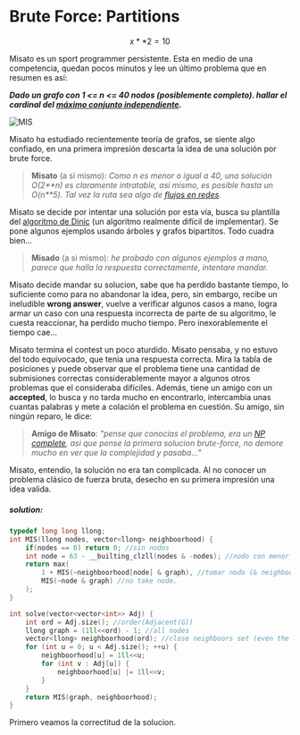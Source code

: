 # Brute Force: Partitions

$$x**2 = 10$$

Misato es un sport programmer persistente. Esta en medio de una competencia,
quedan pocos minutos y lee un último problema que en resumen es así: 

***Dado un grafo con 1 <= n <= 40 nodos (posiblemente completo). hallar el
 cardinal del [máximo conjunto independiente](https://en.wikipedia.org/wiki/Maximal_independent_set).***


![MIS](https://upload.wikimedia.org/wikipedia/commons/b/b6/Cube-maximal-independence.svg)

Misato ha estudiado recientemente teoría de grafos, se siente algo confiado,
en una primera impresión descarta la idea de una solución por brute force.

> **Misato** (a si mismo): *Como n es menor o igual a 40, una solución O(2\*\*n) es
claramente intratable, asi mismo, es posible hasta un O(n\*\*5). Tal vez la 
ruta sea algo de [flujos en redes](https://en.wikipedia.org/wiki/Flow_network).*

Misato se decide por intentar una solución por esta vía, busca su plantilla del
[algoritmo de Dinic](https://en.wikipedia.org/wiki/Dinic%27s_algorithm) (un algoritmo realmente difícil de implementar). Se pone 
algunos ejemplos usando árboles y grafos bipartitos. Todo cuadra bien...

> **Misado** (a si mismo): *he probado con algunos ejemplos a mano, parece
que halla la respuesta correctamente, intentare mandar.*

Misato decide mandar su solucion, sabe que ha perdido bastante tiempo, lo
suficiente como para no abandonar la idea, pero, sin embargo, recibe un ineludible 
**wrong answer**, vuelve a verificar algunos casos a mano, logra armar
un caso con una respuesta incorrecta de parte de su algoritmo, le cuesta
reaccionar, ha perdido mucho tiempo. Pero inexorablemente el tiempo cae...

Misato termina el contest un poco aturdido. Misato pensaba, y no estuvo del
todo equivocado, que tenia una respuesta correcta. Mira la tabla de posiciones
y puede observar que el problema tiene una cantidad de submisiones correctas
considerablemente mayor a algunos otros problemas que el consideraba 
difíciles. Además, tiene un amigo con un **accepted**, lo busca y no tarda
mucho en encontrarlo, intercambia unas cuantas palabras y mete a colación
el problema en cuestión. Su amigo, sin ningún reparo, le dice:

> **Amigo de Misato**: *"pense que conocias el problema, era un 
[NP complete][3], asi que pense la primera solucion brute-force, no 
demore mucho en ver que la complejidad y pasaba..."*

Misato, entendio, la solución no era tan complicada. Al no conocer un problema
clásico de fuerza bruta, desecho en su primera impresión una idea valida.

##### solution:
```cpp
typedef long long llong;
int MIS(llong nodes, vector<llong> neighboorhood) {
	if(nodes == 0) return 0; //sin nodos
	int node = 63 - __builting_clzll(nodes & -nodes); //nodo con menor id
	return max(
		1 + MIS(~neighboorhood[node] & graph), //tomar nodo (& neighboors? of course...).
		MIS(~node & graph) //no take node. 
	);
}

int solve(vector<vector<int>> Adj) {
	int ord = Adj.size(); //order(Adjacent(G))
	llong graph = (1ll<<ord) - 1; //all nodes
	vector<llong> neighboorhood(ord); //close neighboors set (even the node)
	for (int u = 0; u < Adj.size(); ++u) {
		neighboorhood[u] = 1ll<<u;
		for (int v : Adj[u]) {
			neighboorhood[u] |= 1ll<<v;
		}
	}
	return MIS(graph, neighboorhood);
}
```

Primero veamos la correctitud de la solucion. 


[3]: https://en.wikipedia.org/wiki/NP-completeness
